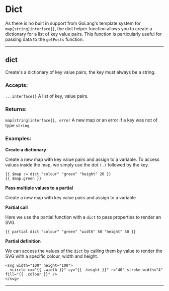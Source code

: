 # Dict

As there is no built in support from GoLang's template system for `map[string]interface{}`, the dict
helper function allows you to create a dictionary for a list of key value pairs. 
This function is particularly useful for passing data to the `getPosts` function.

___

## dict

Create's a dictionary of key value pairs, the key must always be a string.

### Accepts: 

`...interface{}` A list of key, value pairs.

### Returns:

`map[string]interface{}, error` A new map or an error if a key was not of type `string`.

### Examples:

**Create a dictionary**

Create a new map with key value pairs and assign to a variable. To access values inside
the map, we simply use the dot `(.)` followed by the key.

```gotemplate
{{ $map := dict "colour" "green" "height" 20 }}
{{ $map.green }}
```

**Pass multiple values to a partial**

Create a new map with key value pairs and assign to a variable

**Partial call**

Here we use the partial function with a `dict` to pass properties to render an SVG.

```gotemplate
{{ partial dict "colour" "green" "width" 50 "height" 50 }}
```

**Partial definition**

We can access the values of the `dict` by calling them by value to render the SVG with
a specific colour, width and height.

```gotemplate
<svg width="100" height="100">
  <circle cx="{{ .width }}" cy="{{ .height }}" r="40" stroke-width="4" fill="{{ .colour }}" />
</svg>
```



___